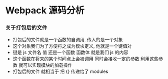 # Webpack 源码分析

### 关于打包后的文件
- 打包后的文件就是一个函数的自调用, 传入的是一个对象
- 这个对象我们为了方便将之成为模块定义, 他就是一个键值对 
- 键是 js 文件名 值 还是一个函数 函数体 就是我们 js 的内容
- 这个函数在将来的某个时间点上会被调用 同时会接收一定的参数 利用这些参数 就可以实现模块的加载操作
- 打包后的文件 就相当于 把 {} 传递给了 modules



